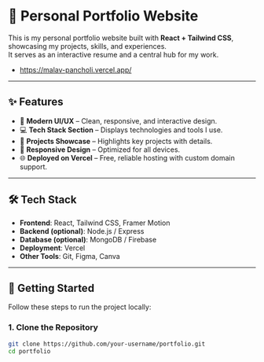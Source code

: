 # 🚀 Personal Portfolio Website

This is my personal portfolio website built with **React + Tailwind CSS**, showcasing my projects, skills, and experiences.  
It serves as an interactive resume and a central hub for my work.

- https://malav-pancholi.vercel.app/
---

## ✨ Features

- 🎨 **Modern UI/UX** – Clean, responsive, and interactive design.  
- 💻 **Tech Stack Section** – Displays technologies and tools I use.  
- 📂 **Projects Showcase** – Highlights key projects with details.  
- 📱 **Responsive Design** – Optimized for all devices.  
- 🌐 **Deployed on Vercel** – Free, reliable hosting with custom domain support.  

---

## 🛠️ Tech Stack

- **Frontend**: React, Tailwind CSS, Framer Motion  
- **Backend (optional)**: Node.js / Express  
- **Database (optional)**: MongoDB / Firebase  
- **Deployment**: Vercel
- **Other Tools**: Git, Figma, Canva  

---

## 🚀 Getting Started

Follow these steps to run the project locally:

### 1. Clone the Repository
```bash
git clone https://github.com/your-username/portfolio.git
cd portfolio
